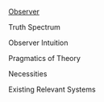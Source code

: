 [Observer](Observer)

Truth Spectrum

Observer Intuition

Pragmatics of Theory

Necessities

Existing Relevant Systems
